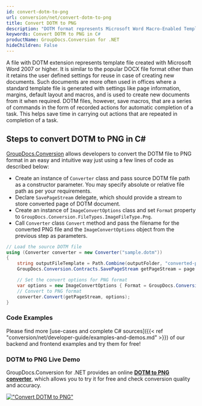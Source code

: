 ```yaml
---
id: convert-dotm-to-png
url: conversion/net/convert-dotm-to-png
title: Convert DOTM to PNG
description: "DOTM format represents Microsoft Word Macro-Enabled Template with .dotm extension. Learn how to convert DOTM to PNG file programmatically in C# language using GroupDocs.Conversion for .NET library."
keywords: Convert DOTM to PNG in C#
productName: GroupDocs.Conversion for .NET
hideChildren: False
---
```


A file with DOTM extension represents template file created with Microsoft Word 2007 or higher. It is similar to the popular DOCX file format other than it retains the user defined settings for reuse in case of creating new documents. Such documents are more often used in offices where a standard template file is generated with settings like page information, margins, default layout and macros, and is used to create new documents from it when required. DOTM files, however, save macros, that are a series of commands in the form of recorded actions for automatic completion of a task. This helps save time in carrying out actions that are repeated in completion of a task.

## Steps to convert DOTM to PNG in C#

[GroupDocs.Conversion](https://products.groupdocs.com/conversion/net) allows developers to convert the DOTM file to PNG format in an easy and intuitive way just using a few lines of code as described below:

* Create an instance of `Converter` class and pass source DOTM file path as a constructor parameter. You may specify absolute or relative file path as per your requirements. 
* Declare `SavePageStream` delegate, which should provide a stream to store converted page of DOTM document.
* Create an instance of `ImageConvertOptions` class and set `Format` property to `GroupDocs.Conversion.FileTypes.ImageFileType.Png`.
* Call `Converter` class `Convert` method and pass the filename for the converted PNG file and the `ImageConvertOptions` object from the previous step as parameters.

```csharp
// Load the source DOTM file
using (Converter converter = new Converter("sample.dotm"))
{
    string outputFileTemplate = Path.Combine(outputFolder, "converted-page-{0}.png");
    GroupDocs.Conversion.Contracts.SavePageStream getPageStream = page => new FileStream(string.Format(outputFileTemplate, page), FileMode.Create);

    // Set the convert options for PNG format
    var options = new ImageConvertOptions { Format = GroupDocs.Conversion.FileTypes.ImageFileType.Png };   
    // Convert to PNG format
    converter.Convert(getPageStream, options);
}
```

### Code Examples

Please find more [use-cases and complete C# sources]({{< ref "conversion/net/developer-guide/examples-and-demos.md" >}}) of our backend and frontend examples and try them for free!

### DOTM to PNG Live Demo

GroupDocs.Conversion for .NET provides an online [**DOTM to PNG converter**](https://products.groupdocs.app/conversion/dotm-to-png), which allows you to try it for free and check conversion quality and accuracy.

[!["Convert DOTM to PNG"](conversion/net/images/convert-to-png/convert-dotm-to-png.png)](https://products.groupdocs.app/conversion/dotm-to-png)